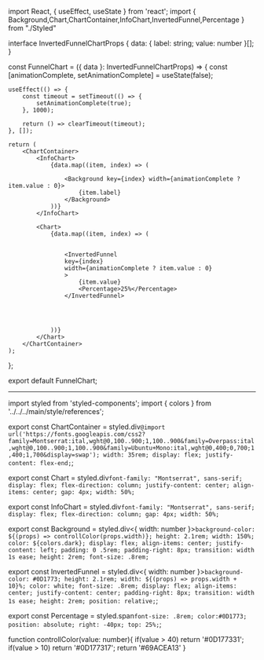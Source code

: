 import React, { useEffect, useState } from 'react';
import { Background,Chart,ChartContainer,InfoChart,InvertedFunnel,Percentage } from "./Styled"

interface InvertedFunnelChartProps {
    data: { label: string; value: number }[];
}

const FunnelChart = ({ data }: InvertedFunnelChartProps) => {
    const [animationComplete, setAnimationComplete] = useState(false);

    useEffect(() => {
        const timeout = setTimeout(() => {
            setAnimationComplete(true);
        }, 1000);

        return () => clearTimeout(timeout);
    }, []);

    return (
        <ChartContainer>
            <InfoChart>
                {data.map((item, index) => (

                    <Background key={index} width={animationComplete ? item.value : 0}>
                        {item.label}
                    </Background>
                ))}
            </InfoChart>

            <Chart>
                {data.map((item, index) => (
                    
                    
                    <InvertedFunnel
                    key={index}
                    width={animationComplete ? item.value : 0}
                    >
                        {item.value}
                        <Percentage>25%</Percentage>
                    </InvertedFunnel>




                ))}
            </Chart>
        </ChartContainer>
    );
};


export default FunnelChart;


-------

import styled from 'styled-components';
import { colors } from '../../../main/style/references';

export const ChartContainer = styled.div`
    @import url('https://fonts.googleapis.com/css2?family=Montserrat:ital,wght@0,100..900;1,100..900&family=Overpass:ital,wght@0,100..900;1,100..900&family=Ubuntu+Mono:ital,wght@0,400;0,700;1,400;1,700&display=swap');
    width: 35rem;
    display: flex;
    justify-content: flex-end;
    `;

export const Chart = styled.div`
    font-family: "Montserrat", sans-serif;
    display: flex;
    flex-direction: column;
    justify-content: center;
    align-items: center;
    gap: 4px;
    width: 50%;
    `

export const InfoChart = styled.div`
    font-family: "Montserrat", sans-serif;
    display: flex;
    flex-direction: column;
    gap: 4px;
    width: 50%;
`

export const Background = styled.div<{ width: number }>`
    background-color: ${(props) => controllColor(props.width)};
    height: 2.1rem;
    width: 150%;
    color: ${colors.dark};
    display: flex;
    align-items: center;
    justify-content: left;
    padding: 0 .5rem;
    padding-right: 8px;
    transition: width 1s ease;
    height: 2rem;
    font-size: .8rem;
`



export const InvertedFunnel = styled.div<{ width: number }>`
    background-color: #0D1773;
    height: 2.1rem;
    width: ${(props) => props.width + 10}%;
    color: white;
    font-size: .8rem;
    display: flex;
    align-items: center;
    justify-content: center;
    padding-right: 8px;
    transition: width 1s ease;
    height: 2rem;
    position: relative;
`;

export const Percentage = styled.span`
    font-size: .8rem;
    color:#0D1773;
    position: absolute;
    right: -40px;
    top: 25%;
`;

function controllColor(value: number){
    if(value > 40) return '#0D177331';
    if(value > 10) return '#0D177317';
    return '#69ACEA13'
}